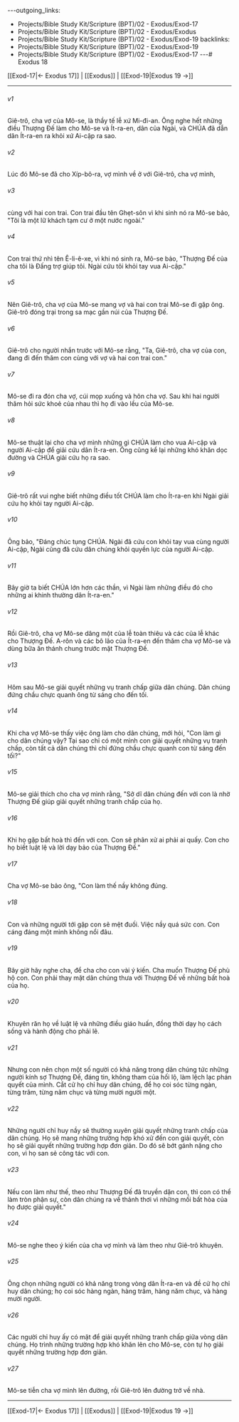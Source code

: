 ---outgoing_links:
  - Projects/Bible Study Kit/Scripture (BPT)/02 - Exodus/Exod-17
  - Projects/Bible Study Kit/Scripture (BPT)/02 - Exodus/Exodus
  - Projects/Bible Study Kit/Scripture (BPT)/02 - Exodus/Exod-19
backlinks:
  - Projects/Bible Study Kit/Scripture (BPT)/02 - Exodus/Exod-19
  - Projects/Bible Study Kit/Scripture (BPT)/02 - Exodus/Exod-17
---# Exodus 18

[[Exod-17|← Exodus 17]] | [[Exodus]] | [[Exod-19|Exodus 19 →]]
***



###### v1 
Giê-trô, cha vợ của Mô-se, là thầy tế lễ xứ Mi-đi-an. Ông nghe hết những điều Thượng Đế làm cho Mô-se và Ít-ra-en, dân của Ngài, và CHÚA đã dẫn dân Ít-ra-en ra khỏi xứ Ai-cập ra sao. 

###### v2 
Lúc đó Mô-se đã cho Xíp-bô-ra, vợ mình về ở với Giê-trô, cha vợ mình, 

###### v3 
cùng với hai con trai. Con trai đầu tên Ghẹt-sôn vì khi sinh nó ra Mô-se bảo, "Tôi là một lữ khách tạm cư ở một nước ngoài." 

###### v4 
Con trai thứ nhì tên Ê-li-ê-xe, vì khi nó sinh ra, Mô-se bảo, "Thượng Đế của cha tôi là Đấng trợ giúp tôi. Ngài cứu tôi khỏi tay vua Ai-cập." 

###### v5 
Nên Giê-trô, cha vợ của Mô-se mang vợ và hai con trai Mô-se đi gặp ông. Giê-trô đóng trại trong sa mạc gần núi của Thượng Đế. 

###### v6 
Giê-trô cho người nhắn trước với Mô-se rằng, "Ta, Giê-trô, cha vợ của con, đang đi đến thăm con cùng với vợ và hai con trai con." 

###### v7 
Mô-se đi ra đón cha vợ, cúi mọp xuống và hôn cha vợ. Sau khi hai người thăm hỏi sức khoẻ của nhau thì họ đi vào lều của Mô-se. 

###### v8 
Mô-se thuật lại cho cha vợ mình những gì CHÚA làm cho vua Ai-cập và người Ai-cập để giải cứu dân Ít-ra-en. Ông cũng kể lại những khó khăn dọc đường và CHÚA giải cứu họ ra sao. 

###### v9 
Giê-trô rất vui nghe biết những điều tốt CHÚA làm cho Ít-ra-en khi Ngài giải cứu họ khỏi tay người Ai-cập. 

###### v10 
Ông bảo, "Đáng chúc tụng CHÚA. Ngài đã cứu con khỏi tay vua cùng người Ai-cập, Ngài cũng đã cứu dân chúng khỏi quyền lực của người Ai-cập. 

###### v11 
Bây giờ ta biết CHÚA lớn hơn các thần, vì Ngài làm những điều đó cho những ai khinh thường dân Ít-ra-en." 

###### v12 
Rồi Giê-trô, cha vợ Mô-se dâng một của lễ toàn thiêu và các của lễ khác cho Thượng Đế. A-rôn và các bô lão của Ít-ra-en đến thăm cha vợ Mô-se và dùng bữa ăn thánh chung trước mặt Thượng Đế. 

###### v13 
Hôm sau Mô-se giải quyết những vụ tranh chấp giữa dân chúng. Dân chúng đứng chầu chực quanh ông từ sáng cho đến tối. 

###### v14 
Khi cha vợ Mô-se thấy việc ông làm cho dân chúng, mới hỏi, "Con làm gì cho dân chúng vậy? Tại sao chỉ có một mình con giải quyết những vụ tranh chấp, còn tất cả dân chúng thì chỉ đứng chầu chực quanh con từ sáng đến tối?" 

###### v15 
Mô-se giải thích cho cha vợ mình rằng, "Sở dĩ dân chúng đến với con là nhờ Thượng Đế giúp giải quyết những tranh chấp của họ. 

###### v16 
Khi họ gặp bất hoà thì đến với con. Con sẽ phân xử ai phải ai quấy. Con cho họ biết luật lệ và lời dạy bảo của Thượng Đế." 

###### v17 
Cha vợ Mô-se bảo ông, "Con làm thế nầy không đúng. 

###### v18 
Con và những người tới gặp con sẽ mệt đuối. Việc nầy quá sức con. Con cáng đáng một mình không nổi đâu. 

###### v19 
Bây giờ hãy nghe cha, để cha cho con vài ý kiến. Cha muốn Thượng Đế phù hộ con. Con phải thay mặt dân chúng thưa với Thượng Đế về những bất hoà của họ. 

###### v20 
Khuyên răn họ về luật lệ và những điều giáo huấn, đồng thời dạy họ cách sống và hành động cho phải lẽ. 

###### v21 
Nhưng con nên chọn một số người có khả năng trong dân chúng tức những người kính sợ Thượng Đế, đáng tin, không tham của hối lộ, làm lệch lạc phán quyết của mình. Cắt cử họ chỉ huy dân chúng, để họ coi sóc từng ngàn, từng trăm, từng năm chục và từng mười người một. 

###### v22 
Những người chỉ huy nầy sẽ thường xuyên giải quyết những tranh chấp của dân chúng. Họ sẽ mang những trường hợp khó xử đến con giải quyết, còn họ sẽ giải quyết những trường hợp đơn giản. Do đó sẽ bớt gánh nặng cho con, vì họ san sẻ công tác với con. 

###### v23 
Nếu con làm như thế, theo như Thượng Đế đã truyền dặn con, thì con có thể làm tròn phận sự, còn dân chúng ra về thảnh thơi vì những mối bất hòa của họ được giải quyết." 

###### v24 
Mô-se nghe theo ý kiến của cha vợ mình và làm theo như Giê-trô khuyên. 

###### v25 
Ông chọn những người có khả năng trong vòng dân Ít-ra-en và đề cử họ chỉ huy dân chúng; họ coi sóc hàng ngàn, hàng trăm, hàng năm chục, và hàng mười người. 

###### v26 
Các người chỉ huy ấy có mặt để giải quyết những tranh chấp giữa vòng dân chúng. Họ trình những trường hợp khó khăn lên cho Mô-se, còn tự họ giải quyết những trường hợp đơn giản. 

###### v27 
Mô-se tiễn cha vợ mình lên đường, rồi Giê-trô lên đường trở về nhà.

***
[[Exod-17|← Exodus 17]] | [[Exodus]] | [[Exod-19|Exodus 19 →]]
